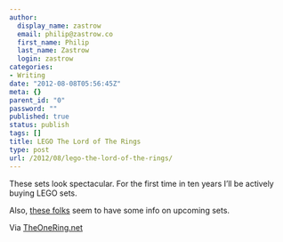 ```yaml
---
author:
  display_name: zastrow
  email: philip@zastrow.co
  first_name: Philip
  last_name: Zastrow
  login: zastrow
categories:
- Writing
date: "2012-08-08T05:56:45Z"
meta: {}
parent_id: "0"
password: ""
published: true
status: publish
tags: []
title: LEGO The Lord of The Rings
type: post
url: /2012/08/lego-the-lord-of-the-rings/
---
```

<p>These sets look spectacular. For the first time in ten years I’ll be actively buying LEGO sets.</p>
<p>Also, <a href="http://www.lordofthebrick.com">these folks</a> seem to have some info on upcoming sets.</p>
<p>Via <a href="http://www.theonering.net/torwp/2012/08/08/60566-lego-lotr-collectors-edition-ships-with-elrond/">TheOneRing.net</a></p>
